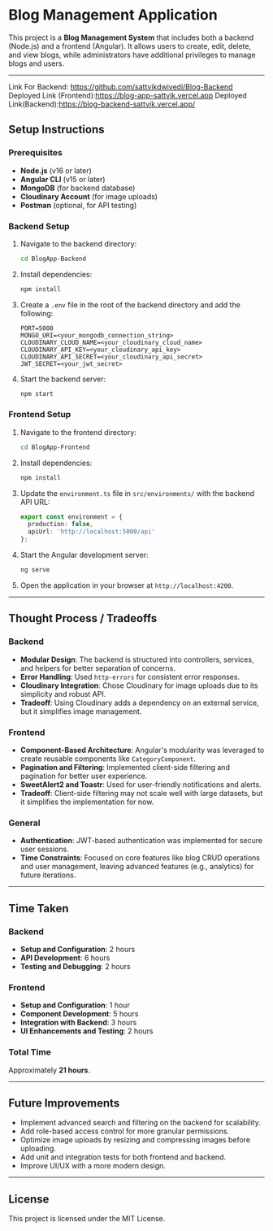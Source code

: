 # Blog Management Application

This project is a **Blog Management System** that includes both a backend (Node.js) and a frontend (Angular). It allows users to create, edit, delete, and view blogs, while administrators have additional privileges to manage blogs and users.

---

Link For Backend: https://github.com/sattvikdwivedi/Blog-Backend
Deployed Link (Frontend):https://blog-app-sattvik.vercel.app
Deployed Link(Backend):https://blog-backend-sattvik.vercel.app/

## Setup Instructions

### Prerequisites
- **Node.js** (v16 or later)
- **Angular CLI** (v15 or later)
- **MongoDB** (for backend database)
- **Cloudinary Account** (for image uploads)
- **Postman** (optional, for API testing)

### Backend Setup
1. Navigate to the backend directory:
   ```bash
   cd BlogApp-Backend
   ```
2. Install dependencies:
   ```bash
   npm install
   ```
3. Create a `.env` file in the root of the backend directory and add the following:
   ```env
   PORT=5000
   MONGO_URI=<your_mongodb_connection_string>
   CLOUDINARY_CLOUD_NAME=<your_cloudinary_cloud_name>
   CLOUDINARY_API_KEY=<your_cloudinary_api_key>
   CLOUDINARY_API_SECRET=<your_cloudinary_api_secret>
   JWT_SECRET=<your_jwt_secret>
   ```
4. Start the backend server:
   ```bash
   npm start
   ```

### Frontend Setup
1. Navigate to the frontend directory:
   ```bash
   cd BlogApp-Frontend
   ```
2. Install dependencies:
   ```bash
   npm install
   ```
3. Update the `environment.ts` file in `src/environments/` with the backend API URL:
   ```typescript
   export const environment = {
     production: false,
     apiUrl: 'http://localhost:5000/api'
   };
   ```
4. Start the Angular development server:
   ```bash
   ng serve
   ```
5. Open the application in your browser at `http://localhost:4200`.

---

## Thought Process / Tradeoffs

### Backend
- **Modular Design**: The backend is structured into controllers, services, and helpers for better separation of concerns.
- **Error Handling**: Used `http-errors` for consistent error responses.
- **Cloudinary Integration**: Chose Cloudinary for image uploads due to its simplicity and robust API.
- **Tradeoff**: Using Cloudinary adds a dependency on an external service, but it simplifies image management.

### Frontend
- **Component-Based Architecture**: Angular's modularity was leveraged to create reusable components like `CategoryComponent`.
- **Pagination and Filtering**: Implemented client-side filtering and pagination for better user experience.
- **SweetAlert2 and Toastr**: Used for user-friendly notifications and alerts.
- **Tradeoff**: Client-side filtering may not scale well with large datasets, but it simplifies the implementation for now.

### General
- **Authentication**: JWT-based authentication was implemented for secure user sessions.
- **Time Constraints**: Focused on core features like blog CRUD operations and user management, leaving advanced features (e.g., analytics) for future iterations.

---

## Time Taken

### Backend
- **Setup and Configuration**: 2 hours
- **API Development**: 6 hours
- **Testing and Debugging**: 2 hours

### Frontend
- **Setup and Configuration**: 1 hour
- **Component Development**: 5 hours
- **Integration with Backend**: 3 hours
- **UI Enhancements and Testing**: 2 hours

### Total Time
Approximately **21 hours**.

---

## Future Improvements
- Implement advanced search and filtering on the backend for scalability.
- Add role-based access control for more granular permissions.
- Optimize image uploads by resizing and compressing images before uploading.
- Add unit and integration tests for both frontend and backend.
- Improve UI/UX with a more modern design.

---




## License
This project is licensed under the MIT License.
